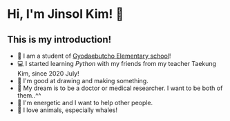 # Hi, I'm Jinsol Kim! 👋
## This is my introduction!

-  🎒 I am a student of [Gyodaebutcho Elementary school](http://www.gyodae.es.kr/)!
-  💻 I started learning _Python_ with my friends from my teacher Taekung Kim, since 2020 July! 
-  🎨 I'm good at drawing and making something.
-  👾 My dream is to be a doctor or medical researcher. I want to be both of them..^^
-  👧 I'm energetic and I want to help other people.
-  🐳 I love animals, especially whales!
